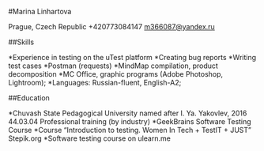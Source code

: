#Marina Linhartova

Prague, Czech Republic
+420773084147
m366087@yandex.ru

##Skills

*Experience in testing on the uTest platform
*Creating bug reports
*Writing test cases
*Postman (requests)
*MindMap compilation, product decomposition
*MC Office, graphic programs (Adobe Photoshop, Lightroom);
*Languages: Russian-fluent, English-A2;

##Education

*Chuvash State Pedagogical University named after I. Ya. Yakovlev, 2016
44.03.04 Professional training (by industry)
*GeekBrains Software Testing Course
*Course “Introduction to testing. Women In Tech + TestIT + JUST” Stepik.org
*Software testing course on ulearn.me
